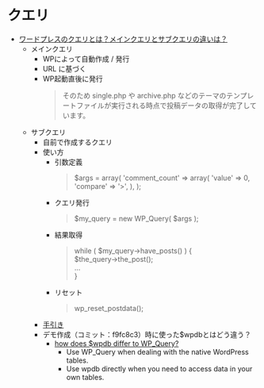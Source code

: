 # クエリ
- [ワードプレスのクエリとは？メインクエリとサブクエリの違いは？](https://daeuwordpress.com/query/)
    - メインクエリ
        - WPによって自動作成 / 発行
        - URL に基づく
        - WP起動直後に発行
            > そのため single.php や archive.php などのテーマのテンプレートファイルが実行される時点で投稿データの取得が完了しています。
    - サブクエリ
        - 自前で作成するクエリ
        - 使い方
            - 引数定義  
                > $args = array(
	                'comment_count' => array(
		                'value'   => 0,
		                'compare' => '>',
	                ),
                );
            - クエリ発行
                > $my_query = new WP_Query( $args );
            - 結果取得
                > while ( $my_query->have_posts() ) {  
                    $the_query->the_post();  
                    ...  
                }
            - リセット
                > wp_reset_postdata();
        - [手引き](https://wpdocs.osdn.jp/%E9%96%A2%E6%95%B0%E3%83%AA%E3%83%95%E3%82%A1%E3%83%AC%E3%83%B3%E3%82%B9/WP_Query#.E3.83.91.E3.83.A9.E3.83.A1.E3.83.BC.E3.82.BF)
        - デモ作成（コミット：f9fc8c3）時に使った$wpdbとはどう違う？
            - [how does $wpdb differ to WP_Query?](https://wordpress.stackexchange.com/questions/53819/how-does-wpdb-differ-to-wp-query)
                - Use WP_Query when dealing with the native WordPress tables.
                - Use wpdb directly when you need to access data in your own tables.